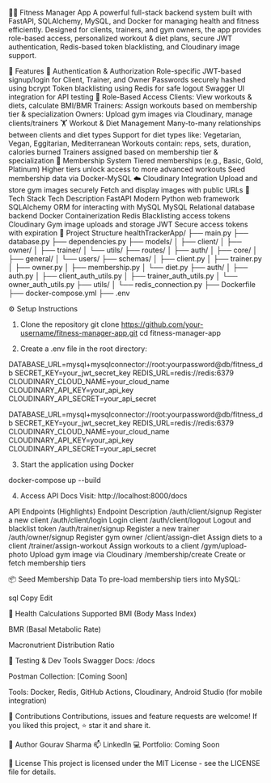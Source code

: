 🏋️‍♂️ Fitness Manager App
A powerful full-stack backend system built with FastAPI, SQLAlchemy, MySQL, and Docker for managing health and fitness efficiently. Designed for clients, trainers, and gym owners, the app provides role-based access, personalized workout & diet plans, secure JWT authentication, Redis-based token blacklisting, and Cloudinary image support.

🚀 Features
🔐 Authentication & Authorization
Role-specific JWT-based signup/login for Client, Trainer, and Owner
Passwords securely hashed using bcrypt
Token blacklisting using Redis for safe logout
Swagger UI integration for API testing
👥 Role-Based Access
Clients: View workouts & diets, calculate BMI/BMR
Trainers: Assign workouts based on membership tier & specialization
Owners: Upload gym images via Cloudinary, manage clients/trainers
🏋️ Workout & Diet Management
Many-to-many relationships between clients and diet types
Support for diet types like: Vegetarian, Vegan, Eggitarian, Mediterranean
Workouts contain: reps, sets, duration, calories burned
Trainers assigned based on membership tier & specialization
🧾 Membership System
Tiered memberships (e.g., Basic, Gold, Platinum)
Higher tiers unlock access to more advanced workouts
Seed membership data via Docker-MySQL
☁️ Cloudinary Integration
Upload and store gym images securely
Fetch and display images with public URLs
🧱 Tech Stack
Tech	Description
FastAPI	Modern Python web framework
SQLAlchemy	ORM for interacting with MySQL
MySQL	Relational database backend
Docker	Containerization
Redis	Blacklisting access tokens
Cloudinary	Gym image uploads and storage
JWT	Secure access tokens with expiration
📂 Project Structure
healthTrackerApp/ ├── main.py ├── database.py ├── dependencies.py ├── models/ │ ├── client/ │ ├── owner/ │ ├── trainer/ │ └── utils/ ├── routes/ │ ├── auth/ │ ├── core/ │ ├── general/ │ └── users/ ├── schemas/ │ ├── client.py │ ├── trainer.py │ ├── owner.py │ ├── membership.py │ └── diet.py ├── auth/ │ ├── auth.py │ ├── client_auth_utils.py │ ├── trainer_auth_utils.py │ └── owner_auth_utils.py ├── utils/ │ └── redis_connection.py ├── Dockerfile ├── docker-compose.yml ├── .env

⚙️ Setup Instructions
1. Clone the repository
git clone https://github.com/your-username/fitness-manager-app.git
cd fitness-manager-app


2. Create a .env file in the root directory:

DATABASE_URL=mysql+mysqlconnector://root:yourpassword@db/fitness_db
SECRET_KEY=your_jwt_secret_key
REDIS_URL=redis://redis:6379
CLOUDINARY_CLOUD_NAME=your_cloud_name
CLOUDINARY_API_KEY=your_api_key
CLOUDINARY_API_SECRET=your_api_secret


DATABASE_URL=mysql+mysqlconnector://root:yourpassword@db/fitness_db
SECRET_KEY=your_jwt_secret_key
REDIS_URL=redis://redis:6379
CLOUDINARY_CLOUD_NAME=your_cloud_name
CLOUDINARY_API_KEY=your_api_key
CLOUDINARY_API_SECRET=your_api_secret


3. Start the application using Docker

docker-compose up --build


4. Access API Docs
Visit: http://localhost:8000/docs

 API Endpoints (Highlights)
Endpoint	Description
/auth/client/signup	Register a new client
/auth/client/login	Login client
/auth/client/logout	Logout and blacklist token
/auth/trainer/signup	Register a new trainer
/auth/owner/signup	Register gym owner
/client/assign-diet	Assign diets to a client
/trainer/assign-workout	Assign workouts to a client
/gym/upload-photo	Upload gym image via Cloudinary
/membership/create	Create or fetch membership tiers


📦 Seed Membership Data
To pre-load membership tiers into MySQL:

sql
Copy
Edit


🧠 Health Calculations Supported
BMI (Body Mass Index)

BMR (Basal Metabolic Rate)

Macronutrient Distribution Ratio

🧪 Testing & Dev Tools
Swagger Docs: /docs

Postman Collection: [Coming Soon]

Tools: Docker, Redis, GitHub Actions, Cloudinary, Android Studio (for mobile integration)

🙌 Contributions
Contributions, issues and feature requests are welcome!
If you liked this project, ⭐ star it and share it.

👤 Author
Gourav Sharma
📫 LinkedIn
💻 Portfolio: Coming Soon

📄 License
This project is licensed under the MIT License - see the LICENSE file for details.
